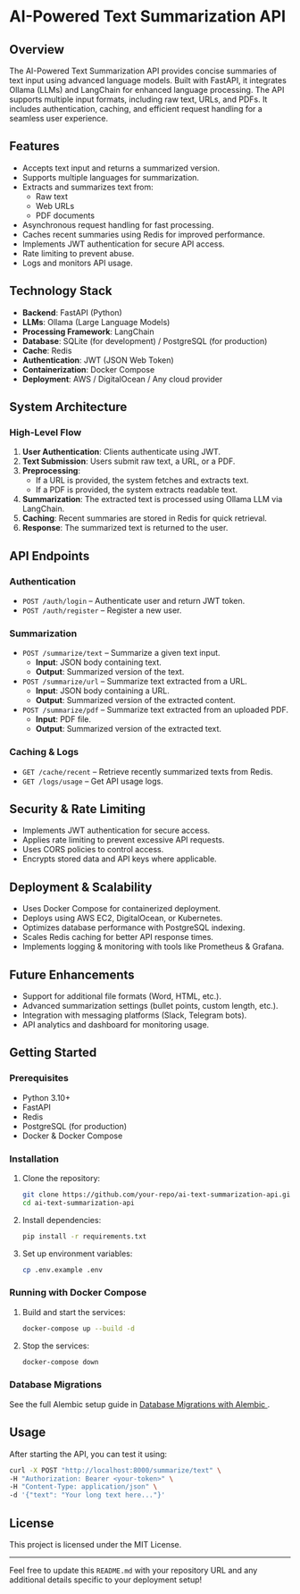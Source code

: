 # AI-Powered Text Summarization API

## Overview
The AI-Powered Text Summarization API provides concise summaries of text input using advanced language models. Built with FastAPI, it integrates Ollama (LLMs) and LangChain for enhanced language processing. The API supports multiple input formats, including raw text, URLs, and PDFs. It includes authentication, caching, and efficient request handling for a seamless user experience.

## Features
- Accepts text input and returns a summarized version.
- Supports multiple languages for summarization.
- Extracts and summarizes text from:
  - Raw text
  - Web URLs
  - PDF documents
- Asynchronous request handling for fast processing.
- Caches recent summaries using Redis for improved performance.
- Implements JWT authentication for secure API access.
- Rate limiting to prevent abuse.
- Logs and monitors API usage.

## Technology Stack
- **Backend**: FastAPI (Python)
- **LLMs**: Ollama (Large Language Models)
- **Processing Framework**: LangChain
- **Database**: SQLite (for development) / PostgreSQL (for production)
- **Cache**: Redis
- **Authentication**: JWT (JSON Web Token)
- **Containerization**: Docker Compose
- **Deployment**: AWS / DigitalOcean / Any cloud provider

## System Architecture
### High-Level Flow
1. **User Authentication**: Clients authenticate using JWT.
2. **Text Submission**: Users submit raw text, a URL, or a PDF.
3. **Preprocessing**:
   - If a URL is provided, the system fetches and extracts text.
   - If a PDF is provided, the system extracts readable text.
4. **Summarization**: The extracted text is processed using Ollama LLM via LangChain.
5. **Caching**: Recent summaries are stored in Redis for quick retrieval.
6. **Response**: The summarized text is returned to the user.

## API Endpoints
### Authentication
- `POST /auth/login` – Authenticate user and return JWT token.
- `POST /auth/register` – Register a new user.

### Summarization
- `POST /summarize/text` – Summarize a given text input.
  - **Input**: JSON body containing text.
  - **Output**: Summarized version of the text.
- `POST /summarize/url` – Summarize text extracted from a URL.
  - **Input**: JSON body containing a URL.
  - **Output**: Summarized version of the extracted content.
- `POST /summarize/pdf` – Summarize text extracted from an uploaded PDF.
  - **Input**: PDF file.
  - **Output**: Summarized version of the extracted text.

### Caching & Logs
- `GET /cache/recent` – Retrieve recently summarized texts from Redis.
- `GET /logs/usage` – Get API usage logs.

## Security & Rate Limiting
- Implements JWT authentication for secure access.
- Applies rate limiting to prevent excessive API requests.
- Uses CORS policies to control access.
- Encrypts stored data and API keys where applicable.

## Deployment & Scalability
- Uses Docker Compose for containerized deployment.
- Deploys using AWS EC2, DigitalOcean, or Kubernetes.
- Optimizes database performance with PostgreSQL indexing.
- Scales Redis caching for better API response times.
- Implements logging & monitoring with tools like Prometheus & Grafana.

## Future Enhancements
- Support for additional file formats (Word, HTML, etc.).
- Advanced summarization settings (bullet points, custom length, etc.).
- Integration with messaging platforms (Slack, Telegram bots).
- API analytics and dashboard for monitoring usage.

## Getting Started
### Prerequisites
- Python 3.10+
- FastAPI
- Redis
- PostgreSQL (for production)
- Docker & Docker Compose

### Installation
1. Clone the repository:
   ```sh
   git clone https://github.com/your-repo/ai-text-summarization-api.git
   cd ai-text-summarization-api
   ```
2. Install dependencies:
   ```sh
   pip install -r requirements.txt
   ```
3. Set up environment variables:
   ```sh
   cp .env.example .env
   ```

### Running with Docker Compose
1. Build and start the services:
   ```sh
   docker-compose up --build -d
   ```
2. Stop the services:
   ```sh
   docker-compose down
   ```

### Database Migrations

See the full Alembic setup guide in [Database Migrations with Alembic ](migrations/README).


## Usage
After starting the API, you can test it using:
```sh
curl -X POST "http://localhost:8000/summarize/text" \
-H "Authorization: Bearer <your-token>" \
-H "Content-Type: application/json" \
-d '{"text": "Your long text here..."}'
```

## License
This project is licensed under the MIT License.

---

Feel free to update this `README.md` with your repository URL and any additional details specific to your deployment setup!

